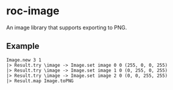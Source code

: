 # roc-image

An image library that supports exporting to PNG.

## Example

```roc
Image.new 3 1 
|> Result.try \image -> Image.set image 0 0 (255, 0, 0, 255)
|> Result.try \image -> Image.set image 1 0 (0, 255, 0, 255)
|> Result.try \image -> Image.set image 2 0 (0, 0, 255, 255)
|> Result.map Image.toPNG
```